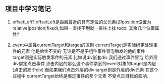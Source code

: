 ## 项目中学习笔记
1. offsetLeft?
  offsetLeft是距离最近的具有定位的父元素(即position设置为relative|position|fixed),如果一直找不到就一直往上找
  todo: 其余几个位置属性?

2. event中属性currentTarget和target的区别
 currentTarget是实际绑定处理事件的元素 他是始终不变的 无论是不是子组件事件冒泡触发的他的事件  
 target则是实际触发事件的元素 比如说div嵌套div 我们通过事件冒泡 给外层div绑定点击事件 点击内层的那么这个事件拿到的event对象的target是内层(点击的那个div) 而如果我们点击外层的div target则是外层的div元素 在这个过程中
 currentTarget始终是绑定事件的那个元素 不受点击目标的影响.